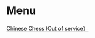 # Menu

<head>
  <meta http-equiv="Content-Type" content="text/html; charset=utf-8" />
  </head>
  <body>
  <a href="https://tomyung.github.io/games/zgxq/index.html" target="_blank">Chinese Chess (Out of service）</a>
  </body>
  </html>
